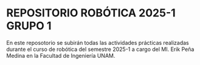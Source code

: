 # REPOSITORIO ROBÓTICA 2025-1 GRUPO 1

En este reposotorio se subirán todas las actividades prácticas realizadas durante el curso de robótica del semestre 2025-1 a cargo del MI. Erik Peña Medina en la Facultad de Ingeniería UNAM.

